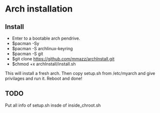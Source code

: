 # Arch installation

## Install

- Enter to a bootable arch pendrive.
- $pacman -Sy
- $pacman -S archlinux-keyring
- $pacman -S git
- $git clone https://github.com/mmazz/archInstall.git
- $chmod +x archInstall/install.sh

This will install a fresh arch. Then copy setup.sh from /etc/myarch and give privilages and run it.
Reboot and done!

## TODO
Put all info of setup.sh insde of inside_chroot.sh
